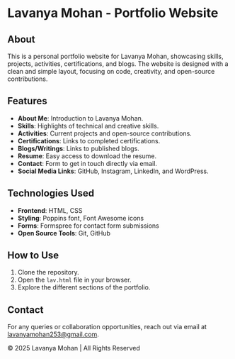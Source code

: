 # Lavanya Mohan - Portfolio Website

## About
This is a personal portfolio website for Lavanya Mohan, showcasing skills, projects, activities, certifications, and blogs. The website is designed with a clean and simple layout, focusing on code, creativity, and open-source contributions.

## Features
- **About Me**: Introduction to Lavanya Mohan.
- **Skills**: Highlights of technical and creative skills.
- **Activities**: Current projects and open-source contributions.
- **Certifications**: Links to completed certifications.
- **Blogs/Writings**: Links to published blogs.
- **Resume**: Easy access to download the resume.
- **Contact**: Form to get in touch directly via email.
- **Social Media Links**: GitHub, Instagram, LinkedIn, and WordPress.

## Technologies Used
- **Frontend**: HTML, CSS
- **Styling**: Poppins font, Font Awesome icons
- **Forms**: Formspree for contact form submissions
- **Open Source Tools**: Git, GitHub

## How to Use
1. Clone the repository.
2. Open the `lav.html` file in your browser.
3. Explore the different sections of the portfolio.

## Contact
For any queries or collaboration opportunities, reach out via email at lavanyamohan253@gmail.com.

© 2025 Lavanya Mohan | All Rights Reserved

